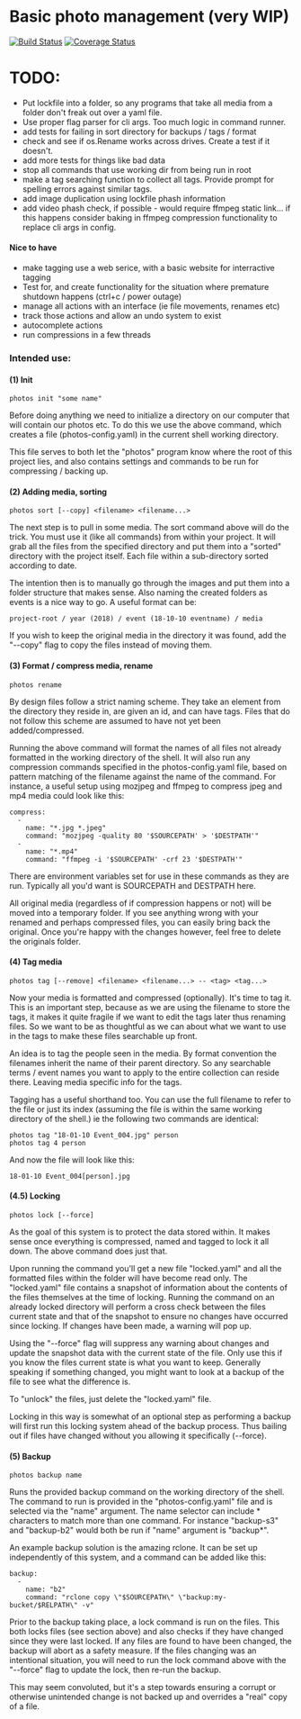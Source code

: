 # Basic photo management (very WIP)

[![Build Status](https://travis-ci.org/internetimagery/photos.svg?branch=master)](https://travis-ci.org/internetimagery/photos) [![Coverage Status](https://coveralls.io/repos/github/internetimagery/photos/badge.svg?branch=master)](https://coveralls.io/github/internetimagery/photos?branch=master)

# TODO:

- Put lockfile into a folder, so any programs that take all media from a folder don't freak out over a yaml file.
- Use proper flag parser for cli args. Too much logic in command runner.
- add tests for failing in sort directory for backups / tags / format
- check and see if os.Rename works across drives. Create a test if it doesn't.
- add more tests for things like bad data
- stop all commands that use working dir from being run in root
- make a tag searching function to collect all tags. Provide prompt for spelling errors against similar tags.
- add image duplication using lockfile phash information
- add video phash check, if possible - would require ffmpeg static link... if this happens consider baking in ffmpeg compression functionality to replace cli args in config.

#### Nice to have
- make tagging use a web serice, with a basic website for interractive tagging
- Test for, and create functionality for the situation where premature shutdown happens (ctrl+c / power outage)
- manage all actions with an interface (ie file movements, renames etc)
- track those actions and allow an undo system to exist
- autocomplete actions
- run compressions in a few threads

### Intended use:

#### (1) Init

```
photos init "some name"
```

Before doing anything we need to initialize a directory on our computer that will contain our photos etc. To do this we use the above command, which creates a file (photos-config.yaml) in the current shell working directory.

This file serves to both let the "photos" program know where the root of this project lies, and also contains settings and commands to be run for compressing / backing up.

#### (2) Adding media, sorting

```
photos sort [--copy] <filename> <filename...>
```

The next step is to pull in some media. The sort command above will do the trick. You must use it (like all commands) from within your project. It will grab all the files from the specified directory and put them into a "sorted" directory with the project itself. Each file within a sub-directory sorted according to date.

The intention then is to manually go through the images and put them into a folder structure that makes sense. Also naming the created folders as events is a nice way to go. A useful format can be:

```
project-root / year (2018) / event (18-10-10 eventname) / media
```

If you wish to keep the original media in the directory it was found, add the "--copy" flag to copy the files instead of moving them.


#### (3) Format / compress media, rename

```
photos rename
```

By design files follow a strict naming scheme. They take an element from the directory they reside in, are given an id, and can have tags. Files that do not follow this scheme are assumed to have not yet been added/compressed.

Running the above command will format the names of all files not already formatted in the working directory of the shell. It will also run any compression commands specified in the photos-config.yaml file, based on pattern matching of the filename against the name of the command. For instance, a useful setup using mozjpeg and ffmpeg to compress jpeg and mp4 media could look like this:

```
compress:
  -
    name: "*.jpg *.jpeg"
    command: "mozjpeg -quality 80 '$SOURCEPATH' > '$DESTPATH'"
  -
    name: "*.mp4"
    command: "ffmpeg -i '$SOURCEPATH' -crf 23 '$DESTPATH'"
```

There are environment variables set for use in these commands as they are run. Typically all you'd want is SOURCEPATH and DESTPATH here.

All original media (regardless of if compression happens or not) will be moved into a temporary folder. If you see anything wrong with your renamed and perhaps compressed files, you can easily bring back the original. Once you're happy with the changes however, feel free to delete the originals folder.

#### (4) Tag media

```
photos tag [--remove] <filename> <filename...> -- <tag> <tag...>
```

Now your media is formatted and compressed (optionally). It's time to tag it. This is an important step, because as we are using the filename to store the tags, it makes it quite fragile if we want to edit the tags later thus renaming files. So we want to be as thoughtful as we can about what we want to use in the tags to make these files searchable up front.

An idea is to tag the people seen in the media.
By format convention the filenames inherit the name of their parent directory. So any searchable terms / event names you want to apply to the entire collection can reside there. Leaving media specific info for the tags.

Tagging has a useful shorthand too. You can use the full filename to refer to the file or just its index (assuming the file is within the same working directory of the shell.) ie the following two commands are identical:

```
photos tag "18-01-10 Event_004.jpg" person
photos tag 4 person
```

And now the file will look like this:

```
18-01-10 Event_004[person].jpg
```

#### (4.5) Locking

```
photos lock [--force]
```

As the goal of this system is to protect the data stored within. It makes sense once everything is compressed, named and tagged to lock it all down. The above command does just that.

Upon running the command you'll get a new file "locked.yaml" and all the formatted files within the folder will have become read only. The "locked.yaml" file contains a snapshot of information about the contents of the files themselves at the time of locking.
Running the command on an already locked directory will perform a cross check between the files current state and that of the snapshot to ensure no changes have occurred since locking. If changes have been made, a warning will pop up.

Using the "--force" flag will suppress any warning about changes and update the snapshot data with the current state of the file. Only use this if you know the files current state is what you want to keep. Generally speaking if something changed, you might want to look at a backup of the file to see what the difference is.

To "unlock" the files, just delete the "locked.yaml" file.

Locking in this way is somewhat of an optional step as performing a backup will first run this locking system ahead of the backup process. Thus bailing out if files have changed without you allowing it specifically (--force).

#### (5) Backup

```
photos backup name
```

Runs the provided backup command on the working directory of the shell. The command to run is provided in the "photos-config.yaml" file and is selected via the "name" argument. The name selector can include * characters to match more than one command. For instance "backup-s3" and "backup-b2" would both be run if "name" argument is "backup*".

An example backup solution is the amazing rclone. It can be set up independently of this system, and a command can be added like this:

```
backup:
  -
    name: "b2"
    command: "rclone copy \"$SOURCEPATH\" \"backup:my-bucket/$RELPATH\" -v"
```

Prior to the backup taking place, a lock command is run on the files. This both locks files (see section above) and also checks if they have changed since they were last locked. If any files are found to have been changed, the backup will abort as a safety measure. If the files changing was an intentional situation, you will need to run the lock command above with the "--force" flag to update the lock, then re-run the backup.

This may seem convoluted, but it's a step towards ensuring a corrupt or otherwise unintended change is not backed up and overrides a "real" copy of a file.
